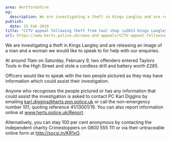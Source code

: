 ```yaml
area: Hertfordshire
og:
  description: We are investigating a theft in Kings Langley and are releasing an image of a man and a woman we would like to speak to for help with our enquiries.
publish:
  date: 15 Feb 2019
title: "CCTV appeal following theft from tool shop \u2013 Kings Langley"
url: https://www.herts.police.uk/news-and-appeals/CCTV-appeal-following-theft-from-tool-shop-2574
```

We are investigating a theft in Kings Langley and are releasing an image of a man and a woman we would like to speak to for help with our enquiries.

At around 11am on Saturday, February 9, two offenders entered Taylors Tools in the High Street and stole a cordless drill and battery worth £285.

Officers would like to speak with the two people pictured as they may have information which could assist their investigation.

Anyone who recognises the people pictured or has any information that could assist the investigation is asked to contact PC Karl Diggins by emailing karl.diggins@herts.pnn.police.uk or call the non-emergency number 101, quoting reference 41/13001/19. You can also report information online at www.herts.police.uk/Report.

 Alternatively, you can stay 100 per cent anonymous by contacting the independent charity Crimestoppers on 0800 555 111 or via their untraceable online form at http://socsi.in/KR1vO.
